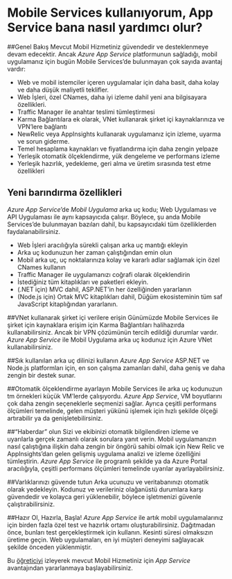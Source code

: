 <properties
    pageTitle="Mobile Services kullanıyorum, App Service bana nasıl yardımcı olur?"
    description="App Service’in mevcut Mobile Services projelerinize sağladığı avantajları öğrenin."
    services="app-service\mobile"
    documentationCenter="ios"
    authors="adrianhall"
    manager="dwrede"
    editor=""/>

<tags
    ms.service="app-service-mobile"
    ms.workload="mobile"
    ms.tgt_pltfrm="mobile-multiple"
    ms.devlang="na"
    ms.topic="get-started-article"
    ms.date="10/01/2016"
    ms.author="adrianha"/>


# <a name="getting-started"> </a>Mobile Services kullanıyorum, App Service bana nasıl yardımcı olur?

##Genel Bakış
Mevcut Mobil Hizmetiniz güvendedir ve desteklenmeye devam edecektir. Ancak *Azure App Service* platformunun sağladığı, mobil uygulamanız için bugün Mobile Services’de bulunmayan çok sayıda avantaj vardır:

- Web ve mobil istemciler içeren uygulamalar için daha basit, daha kolay ve daha düşük maliyetli teklifler.
- Web İşleri, özel CNames, daha iyi izleme dahil yeni ana bilgisayara özellikleri.
- Traffic Manager ile anahtar teslimi tümleştirmesi
- Karma Bağlantılara ek olarak, VNet kullanarak şirket içi kaynaklarınıza ve VPN’lere bağlantı
- NewRelic veya AppInsights kullanarak uygulamanız için izleme, uyarma ve sorun giderme.
- Temel hesaplama kaynakları ve fiyatlandırma için daha zengin yelpaze
- Yerleşik otomatik ölçeklendirme, yük dengeleme ve performans izleme
- Yerleşik hazırlık, yedekleme, geri alma ve üretim sırasında test etme özellikleri

## Yeni barındırma özellikleri
*Azure App Service*’de *Mobil Uygulama* arka uç kodu; Web Uygulaması ve API Uygulaması ile aynı kapsayıcıda çalışır. Böylece, şu anda Mobile Services’de bulunmayan bazıları dahil, bu kapsayıcıdaki tüm özelliklerden faydalanabilirsiniz.

- Web İşleri aracılığıyla sürekli çalışan arka uç mantığı ekleyin
- Arka uç kodunuzun her zaman çalıştığından emin olun
- Mobil arka uç, uç noktalarınıza kolay ve kararlı adlar sağlamak için özel CNames kullanın
- Traffic Manager ile uygulamanızı coğrafi olarak ölçeklendirin
- İstediğiniz tüm kitaplıkları ve paketleri ekleyin.
- (.NET için) MVC dahil, ASP.NET’in her özelliğinden yararlanın
- (Node.js için) Ortak MVC kitaplıkları dahil, Düğüm ekosisteminin tüm saf JavaScript kitaplığından yararlanın.

##VNet kullanarak şirket içi verilere erişin
Günümüzde Mobile Services ile şirket için kaynaklara erişim için Karma Bağlantıları halihazırda kullanabilirsiniz. Ancak bir VPN çözümünün tercih edildiği durumlar vardır. *Azure App Service* ile Mobil Uygulama arka uç kodunuz için Azure VNet kullanabilirsiniz.

##Sık kullanılan arka uç dilinizi kullanın
*Azure App Service* ASP.NET ve Node.js platformları için, en son çalışma zamanları dahil, daha geniş ve daha zengin bir destek sunar.

##Otomatik ölçeklendirme ayarlayın
Mobile Services ile arka uç kodunuzun tm örnekleri küçük VM’lerde çalışıyordu. *Azure App Service*, VM boyutlarını çok daha zengin seçeneklerle seçmenizi sağlar. Ayrıca çeşitli performans ölçümleri temelinde, gelen müşteri yükünü işlemek için hızlı şekilde ölçeği artırabilir ya da genişletebilirsiniz.

##“Haberdar” olun
Sizi ve ekibinizi otomatik bilgilendiren izleme ve uyarılarla gerçek zamanlı olarak sorulara yanıt verin. Mobil uygulamanızın nasıl çalıştığına ilişkin daha zengin bir öngörü sahibi olmak için New Relic ve AppInsights’dan gelen gelişmiş uygulama analizi ve izleme özelliğini tümleştirin. *Azure App Service* ile programlı şekilde ya da Azure Portal aracılığıyla, çeşitli performans ölçümleri temelinde uyarılar ayarlayabilirsiniz.

##Varlıklarınızı güvende tutun
Arka ucunuzu ve veritabanınızı otomatik olarak yedekleyin. Kodunuz ve verileriniz olağanüstü durumlara karşı güvendedir ve kolayca geri yüklenebilir, böylece işletmenizi güvenle çalıştırabilirsiniz.

##Hazır Ol, Hazırla, Başla!
*Azure App Service* ile artık mobil uygulamalarınız için birden fazla özel test ve hazırlık ortamı oluşturabilirsiniz. Dağıtmadan önce, bunları test gerçekleştirmek için kullanın. Kesinti süresi olmaksızın üretime geçin. Web uygulamaları, en iyi müşteri deneyimi sağlayacak şekilde önceden yüklenmiştir.

Bu [öğreticiyi](app-service-mobile-migrating-from-mobile-services.md) izleyerek mevcut Mobil Hizmetiniz için *App Service* avantajından yararlanmaya başlayabilirsiniz.




<!--HONumber=Oct16_HO1-->


